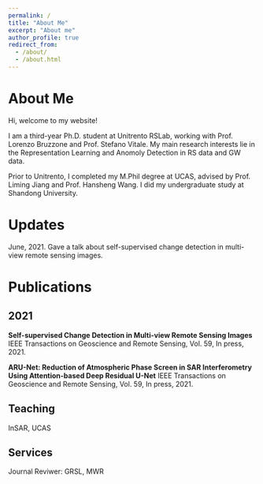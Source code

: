 ```yaml
---
permalink: /
title: "About Me"
excerpt: "About me"
author_profile: true
redirect_from: 
  - /about/
  - /about.html
---
```

About Me
======
Hi, welcome to my website!

I am a third-year Ph.D. student at Unitrento RSLab, working with Prof. Lorenzo Bruzzone and Prof. Stefano Vitale. 
My main research interests lie in the Representation Learning and Anomoly Detection in RS data and GW data.

Prior to Unitrento, I completed my M.Phil degree at UCAS, advised by Prof. Liming Jiang and Prof. Hansheng Wang. I did my undergraduate study at Shandong University.

Updates
======
June, 2021. Gave a talk about self-supervised change detection in multi-view remote sensing images.

Publications
===============
2021
---------------
**Self-supervised Change Detection in Multi-view Remote Sensing Images**
IEEE Transactions on Geoscience and Remote Sensing, Vol. 59, In press, 2021.

**ARU-Net: Reduction of Atmospheric Phase Screen in SAR Interferometry Using Attention-based Deep Residual U-Net**
IEEE Transactions on Geoscience and Remote Sensing, Vol. 59, In press, 2021.


Teaching
------
InSAR, UCAS


Services
------
Journal Reviwer: GRSL, MWR
